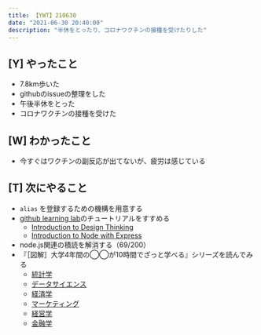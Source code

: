 ```yaml
---
title: 【YWT】210630
date: "2021-06-30 20:40:00"
description: "半休をとったり、コロナワクチンの接種を受けたりした"
---
```


## [Y] やったこと

- 7.8km歩いた
- githubのissueの整理をした
- 午後半休をとった
- コロナワクチンの接種を受けた

## [W] わかったこと

- 今すぐはワクチンの副反応が出てないが、疲労は感じている

## [T] 次にやること

- `alias` を登録するための機構を用意する
- [github learning lab](https://lab.github.com/githubtraining)のチュートリアルをすすめる
  - [Introduction to Design Thinking](https://lab.github.com/githubtraining/introduction-to-design-thinking)
  - [Introduction to Node with Express](https://lab.github.com/everydeveloper/introduction-to-node-with-express)
- node.js関連の積読を解消する（69/200）
- 『［図解］大学4年間の◯◯が10時間でざっと学べる』シリーズを読んでみる
  - [統計学](https://www.amazon.co.jp/dp/B07PXB4NN9)
  - [データサイエンス](https://www.amazon.co.jp/dp/B07XNW3TQM)
  - [経済学](https://www.amazon.co.jp/dp/B01KNLFHH6)
  - [マーケティング](https://www.amazon.co.jp/dp/B07BNC2SV3)
  - [経営学](https://www.amazon.co.jp/dp/B071SKDF3L)
  - [金融学](https://www.amazon.co.jp/dp/B07BB6Z7FW)

<!-- https://twitter.com/camomile_cafe/status/1410211828592824327?s=20 -->
